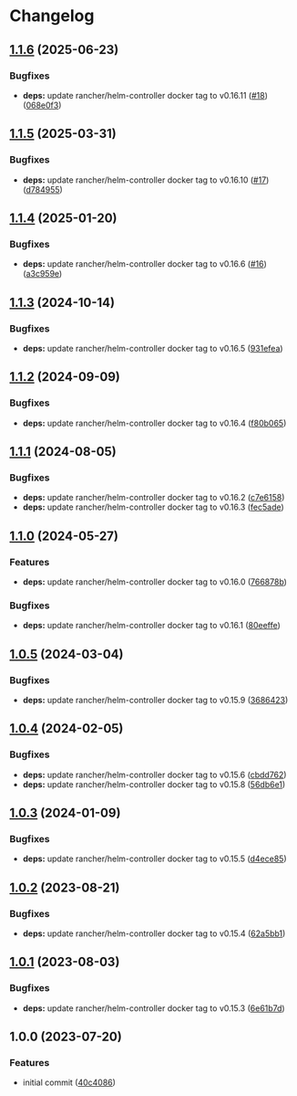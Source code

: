 # Changelog

## [1.1.6](https://github.com/cloudpunks/helm-controller/compare/v1.1.5...v1.1.6) (2025-06-23)


### Bugfixes

* **deps:** update rancher/helm-controller docker tag to v0.16.11 ([#18](https://github.com/cloudpunks/helm-controller/issues/18)) ([068e0f3](https://github.com/cloudpunks/helm-controller/commit/068e0f39cf87b95adb5d7edabf10ab3de8a193d0))

## [1.1.5](https://github.com/cloudpunks/helm-controller/compare/v1.1.4...v1.1.5) (2025-03-31)


### Bugfixes

* **deps:** update rancher/helm-controller docker tag to v0.16.10 ([#17](https://github.com/cloudpunks/helm-controller/issues/17)) ([d784955](https://github.com/cloudpunks/helm-controller/commit/d784955695fa32868dde12900e978d7c11b4c4ab))

## [1.1.4](https://github.com/cloudpunks/helm-controller/compare/v1.1.3...v1.1.4) (2025-01-20)


### Bugfixes

* **deps:** update rancher/helm-controller docker tag to v0.16.6 ([#16](https://github.com/cloudpunks/helm-controller/issues/16)) ([a3c959e](https://github.com/cloudpunks/helm-controller/commit/a3c959e42443849f8b30b67b55d956e23346286a))

## [1.1.3](https://github.com/cloudpunks/helm-controller/compare/v1.1.2...v1.1.3) (2024-10-14)


### Bugfixes

* **deps:** update rancher/helm-controller docker tag to v0.16.5 ([931efea](https://github.com/cloudpunks/helm-controller/commit/931efea1966cd3105a89c6b3b9206dd683e6d95d))

## [1.1.2](https://github.com/cloudpunks/helm-controller/compare/v1.1.1...v1.1.2) (2024-09-09)


### Bugfixes

* **deps:** update rancher/helm-controller docker tag to v0.16.4 ([f80b065](https://github.com/cloudpunks/helm-controller/commit/f80b065d08aba8cfc70139cdfab81081ea082ceb))

## [1.1.1](https://github.com/cloudpunks/helm-controller/compare/v1.1.0...v1.1.1) (2024-08-05)


### Bugfixes

* **deps:** update rancher/helm-controller docker tag to v0.16.2 ([c7e6158](https://github.com/cloudpunks/helm-controller/commit/c7e6158743e21fa54166787d20bb04750b35d6cf))
* **deps:** update rancher/helm-controller docker tag to v0.16.3 ([fec5ade](https://github.com/cloudpunks/helm-controller/commit/fec5ade99ae9b549cf782e9b4222a0234ae614c7))

## [1.1.0](https://github.com/cloudpunks/helm-controller/compare/v1.0.5...v1.1.0) (2024-05-27)


### Features

* **deps:** update rancher/helm-controller docker tag to v0.16.0 ([766878b](https://github.com/cloudpunks/helm-controller/commit/766878b900ecadb33188b898709344c39bb1fa15))


### Bugfixes

* **deps:** update rancher/helm-controller docker tag to v0.16.1 ([80eeffe](https://github.com/cloudpunks/helm-controller/commit/80eeffe2f8bea77b4eb20a4065934ccb57d95ca4))

## [1.0.5](https://github.com/cloudpunks/helm-controller/compare/v1.0.4...v1.0.5) (2024-03-04)


### Bugfixes

* **deps:** update rancher/helm-controller docker tag to v0.15.9 ([3686423](https://github.com/cloudpunks/helm-controller/commit/368642303f9c56c7f70ca990a44d5f8df92fc07f))

## [1.0.4](https://github.com/cloudpunks/helm-controller/compare/v1.0.3...v1.0.4) (2024-02-05)


### Bugfixes

* **deps:** update rancher/helm-controller docker tag to v0.15.6 ([cbdd762](https://github.com/cloudpunks/helm-controller/commit/cbdd762cf4924c02a54efd3184ff1bd1244e83ad))
* **deps:** update rancher/helm-controller docker tag to v0.15.8 ([56db6e1](https://github.com/cloudpunks/helm-controller/commit/56db6e1eb2e3331e24f877304787853301454615))

## [1.0.3](https://github.com/cloudpunks/helm-controller/compare/v1.0.2...v1.0.3) (2024-01-09)


### Bugfixes

* **deps:** update rancher/helm-controller docker tag to v0.15.5 ([d4ece85](https://github.com/cloudpunks/helm-controller/commit/d4ece85b22c50731d062f549a1b4e6fd52bdba69))

## [1.0.2](https://github.com/cloudpunks/helm-controller/compare/v1.0.1...v1.0.2) (2023-08-21)


### Bugfixes

* **deps:** update rancher/helm-controller docker tag to v0.15.4 ([62a5bb1](https://github.com/cloudpunks/helm-controller/commit/62a5bb103c01d21683495d6080c9561bb786ecd3))

## [1.0.1](https://github.com/cloudpunks/helm-controller/compare/v1.0.0...v1.0.1) (2023-08-03)


### Bugfixes

* **deps:** update rancher/helm-controller docker tag to v0.15.3 ([6e61b7d](https://github.com/cloudpunks/helm-controller/commit/6e61b7d9da43b34f0b5f7c42f6010e8cf6faec2f))

## 1.0.0 (2023-07-20)


### Features

* initial commit ([40c4086](https://github.com/cloudpunks/helm-controller/commit/40c408699b8f53896d217fa4b47c63de3573b757))
